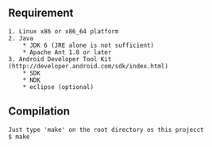 Requirement
---
    1. Linux x86 or x86_64 platform
    2. Java
        * JDK 6 (JRE alone is not sufficient)
        * Apache Ant 1.8 or later
    3. Android Developer Tool Kit (http://developer.android.com/sdk/index.html)
        * SDK
        * NDK
        * eclipse (optional)

Compilation
---
    Just type 'make' on the root directory os this projecct
    $ make
